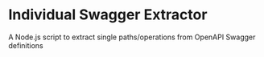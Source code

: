 # Individual Swagger Extractor

A Node.js script to extract single paths/operations from OpenAPI Swagger definitions
